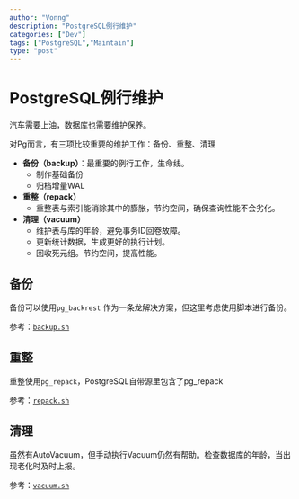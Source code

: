 ```yaml
---
author: "Vonng"
description: "PostgreSQL例行维护"
categories: ["Dev"]
tags: ["PostgreSQL","Maintain"]
type: "post"
---
```






# PostgreSQL例行维护

汽车需要上油，数据库也需要维护保养。

对Pg而言，有三项比较重要的维护工作：备份、重整、清理



* **备份（backup）**：最重要的例行工作，生命线。
  * 制作基础备份
  * 归档增量WAL
* **重整（repack）**
  * 重整表与索引能消除其中的膨胀，节约空间，确保查询性能不会劣化。
* **清理（vacuum）**
  * 维护表与库的年龄，避免事务ID回卷故障。
  * 更新统计数据，生成更好的执行计划。
  * 回收死元组。节约空间，提高性能。



## 备份

备份可以使用`pg_backrest` 作为一条龙解决方案，但这里考虑使用脚本进行备份。

参考：[`backup.sh`](../test/bin/pg/backup.sh)



## 重整

重整使用`pg_repack`，PostgreSQL自带源里包含了pg_repack

参考：[`repack.sh`](../test/bin/pg/repack.sh)



## 清理

虽然有AutoVacuum，但手动执行Vacuum仍然有帮助。检查数据库的年龄，当出现老化时及时上报。

参考：[`vacuum.sh`](../test/bin/pg/vacuum.sh)

